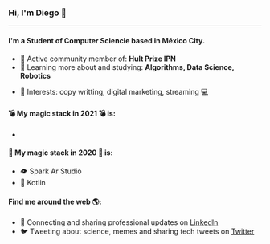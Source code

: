 ### Hi, I'm Diego 👋
---

<!-- I'm Milly, a software engineer with experience in Ruby, Rails, JavaScript, React, MySQL and more. I've been working professionally for about 2 years but got my start back in days of MySpace and LiveJournal. I am enthusiastic about solving problems and outside of work my goal is to increase diversity in technology and help the next generation get their start. I am passionate about accessibility and committed to a web that works for everyone.-->

#### I'm a Student of Computer Sciencie based in México City.

<!-- - 🏢 I'm currently working full-time with awesome peeps at **Teladoc Health** -->
<!-- - ⚙️ I use daily: `.rb`, `.js`, `.erb`, `.slim`, `.html`, `.scss`, `.svg`, `.png`, `.json`, `.yml`, `.sql` -->
<!-- - 🌍 I support and volunteer with: **Code Nation, Built By Girls, AllStar Code** -->
- 💅 Active community member of: **Hult Prize IPN**
- 🌱 Learning more about and studying: **Algorithms, Data Science, Robotics**
<!-- - 💬 Ping me about: **web design**, **social media**, **diversity & inclusion**, **mentorship**, **Beyonce** -->
<!-- - 📫 Reach me asap: <a href="https://twitter.com/millycodes/">Twitter</a> or Millycodes@gmail.com -->
- 💜 Interests: copy writting, digital marketing, streaming 💻

#### 💣 My magic stack in 2021 💣 is:
- 
#### 🔮 My magic stack in 2020 🔮 is:
- 👁️ Spark Ar Studio
- 📢 Kotlin

#### Find me around the web 🌎:
- 💼 Connecting and sharing professional updates on <a href="https://www.linkedin.com/in/diegoschiaffinig/">LinkedIn</a>
- 🐦 Tweeting about science, memes and sharing tech tweets on <a href="https://twitter.com/SchiaffiniG">Twitter</a>


<!--
**MillyCodes/MillyCodes** is a ✨ _special_ ✨ repository because its `README.md` (this file) appears on your GitHub profile.

Here are some ideas to get you started:

- 🔭 I’m currently working on ...
- 🌱 I’m currently learning ...
- 👯 I’m looking to collaborate on ...
- 🤔 I’m looking for help with ...
- 💬 Ask me about ...
- 📫 How to reach me: ...
- 😄 Pronouns: ...
- ⚡ Fun fact: ...

![My github stats](https://github-readme-stats.vercel.app/api?username=millycodes&show_icons=true)

-->
